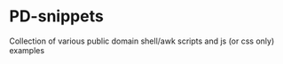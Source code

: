 PD-snippets
===========

Collection of various public domain shell/awk scripts and js (or css only) examples

